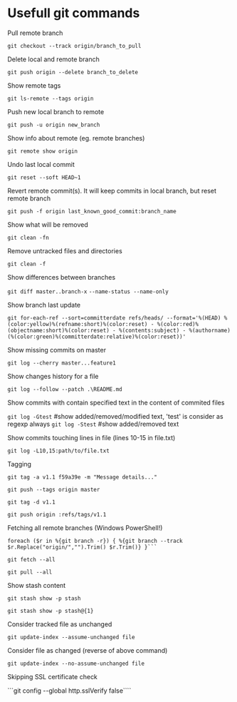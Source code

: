 # Usefull git commands #

Pull remote branch

```git checkout --track origin/branch_to_pull```


Delete local and remote branch

```git push origin --delete branch_to_delete```


Show remote tags

```git ls-remote --tags origin```


Push new local branch to remote

```git push -u origin new_branch```


Show info about remote (eg. remote branches)

```git remote show origin```


Undo last local commit

```git reset --soft HEAD~1```


Revert remote commit(s). It will keep commits in local branch, but reset remote branch

```git push -f origin last_known_good_commit:branch_name```


Show what will be removed

```git clean -fn```


Remove untracked files and directories

```git clean -f```


Show differences between branches

```git diff master..branch-x```
```--name-status --name-only```


Show branch last update

```git for-each-ref --sort=committerdate refs/heads/ --format='%(HEAD) %(color:yellow)%(refname:short)%(color:reset) - %(color:red)%(objectname:short)%(color:reset) - %(contents:subject) - %(authorname) (%(color:green)%(committerdate:relative)%(color:reset))'```


Show missing commits on master

```git log --cherry master...feature1```


Show changes history for a file

```git log --follow --patch .\README.md```


Show commits with contain specified text in the content of commited files

```git log -Gtest```  #show added/removed/modified text, 'test' is consider as regexp always
```git log -Stest```  #show added/removed text

Show commits touching lines in file (lines 10-15 in file.txt)

```git log -L10,15:path/to/file.txt```

Tagging

```
git tag -a v1.1 f59a39e -m "Message details..."

git push --tags origin master

git tag -d v1.1

git push origin :refs/tags/v1.1
```

Fetching all remote branches (Windows PowerShell!)

```
foreach ($r in %{git branch -r}) { %{git branch --track $r.Replace("origin/","").Trim() $r.Trim()} }```

git fetch --all

git pull --all
```

Show stash content

```
git stash show -p stash

git stash show -p stash@{1}
```

Consider tracked file as unchanged 

```git update-index --assume-unchanged file```

Consider file as changed (reverse of above command)

```git update-index --no-assume-unchanged file```

Skipping SSL certificate check

```git config --global http.sslVerify false````


